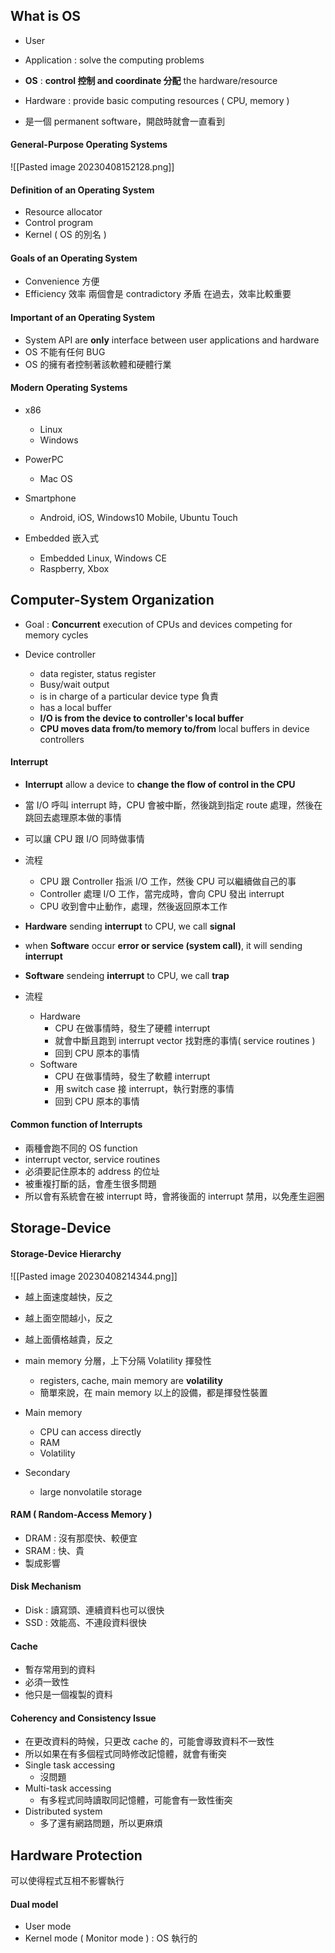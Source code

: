 ## What is OS 
+ User
+ Application : solve the computing problems
+ **OS** : **control 控制 and coordinate 分配** the hardware/resource
+ Hardware : provide basic computing resources ( CPU, memory )

+ 是一個 permanent software，開啟時就會一直看到

#### General-Purpose Operating Systems
![[Pasted image 20230408152128.png]]

#### Definition of an Operating System
+ Resource allocator
+ Control program
+ Kernel ( OS 的別名 )

#### Goals of an Operating System
+ Convenience 方便
+ Efficiency 效率
兩個會是 contradictory 矛盾
在過去，效率比較重要

#### Important of an Operating System
+ System API are **only** interface between user applications and hardware 
+ OS 不能有任何 BUG
+ OS 的擁有者控制著該軟體和硬體行業

#### Modern Operating Systems
+ x86
	+ Linux
	+ Windows 
+ PowerPC 
	+ Mac OS
+ Smartphone 
	+ Android, iOS, Windows10 Mobile, Ubuntu Touch
+ Embedded 嵌入式

	+ Embedded Linux, Windows CE 
	+ Raspberry, Xbox





## Computer-System Organization
+ Goal : **Concurrent** execution of CPUs and devices competing for memory cycles

+ Device controller
	+ data register, status register
	+ Busy/wait output
	+ is in charge of a particular device type 負責
	+ has a local buffer 
	+ **I/O is from the device to controller's local buffer** 
	+ **CPU moves data from/to memory to/from** local buffers in device controllers
	
#### Interrupt 
+ **Interrupt** allow a device to **change the flow of control in the CPU**
+ 當 I/O 呼叫 interrupt 時，CPU 會被中斷，然後跳到指定 route 處理，然後在跳回去處理原本做的事情
+ 可以讓 CPU 跟 I/O 同時做事情

+ 流程
	+ CPU 跟 Controller 指派 I/O 工作，然後 CPU 可以繼續做自己的事
	+ Controller 處理 I/O 工作，當完成時，會向 CPU 發出 interrupt
	+ CPU 收到會中止動作，處理，然後返回原本工作

+ **Hardware** sending **interrupt** to CPU, we call **signal** 
+ when **Software** occur **error or service (system call)**, it will sending **interrupt**
+ **Software** sendeing **interrupt** to CPU, we call **trap**

+ 流程
	+ Hardware
		+ CPU 在做事情時，發生了硬體 interrupt 
		+ 就會中斷且跑到 interrupt vector 找對應的事情( service routines )
		+ 回到 CPU 原本的事情
	+ Software
		+ CPU 在做事情時，發生了軟體 interrupt 
		+ 用 switch case 接 interrupt，執行對應的事情
		+ 回到 CPU 原本的事情

#### Common function of Interrupts
+ 兩種會跑不同的 OS function 
+ interrupt vector, service routines
+ 必須要記住原本的 address 的位址
+ 被重複打斷的話，會產生很多問題
+ 所以會有系統會在被 interrupt 時，會將後面的 interrupt 禁用，以免產生迴圈

## Storage-Device 
#### Storage-Device Hierarchy
![[Pasted image 20230408214344.png]]
+ 越上面速度越快，反之
+ 越上面空間越小，反之
+ 越上面價格越貴，反之
+ main memory 分層，上下分隔 Volatility 揮發性
	+ registers, cache, main memory are **volatility**
	+ 簡單來說，在 main memory 以上的設備，都是揮發性裝置

+ Main memory 
	+ CPU can access directly
	+ RAM
	+ Volatility
+ Secondary
	+ large nonvolatile storage 

#### RAM ( Random-Access Memory )
+ DRAM : 沒有那麼快、較便宜 
+ SRAM : 快、貴
+ 製成影響

#### Disk Mechanism
+ Disk : 讀寫頭、連續資料也可以很快
+ SSD : 效能高、不連段資料很快

#### Cache
+ 暫存常用到的資料
+ 必須一致性
+ 他只是一個複製的資料

#### Coherency and Consistency Issue 
+ 在更改資料的時候，只更改 cache 的，可能會導致資料不一致性
+ 所以如果在有多個程式同時修改記憶體，就會有衝突
+ Single task accessing 
	+ 沒問題
+ Multi-task accessing 
	+ 有多程式同時讀取同記憶體，可能會有一致性衝突
+ Distributed system 
	+ 多了還有網路問題，所以更麻煩

## Hardware Protection
可以使得程式互相不影響執行
#### Dual model
+ User mode
+ Kernel mode ( Monitor mode ) : OS 執行的